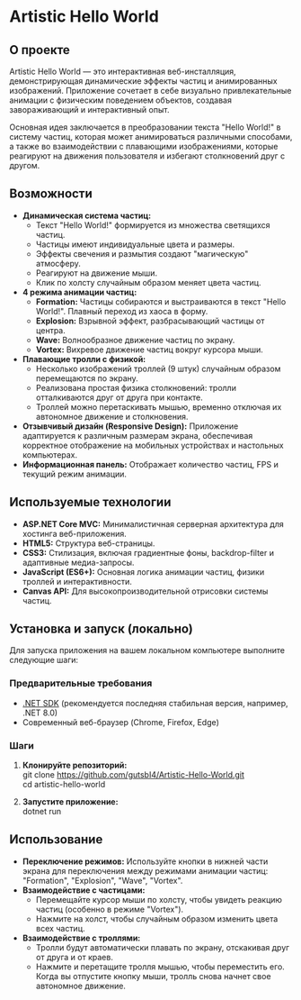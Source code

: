﻿# **Artistic Hello World**

## **О проекте**

Artistic Hello World — это интерактивная веб\-инсталляция, демонстрирующая динамические эффекты частиц и анимированных изображений. Приложение сочетает в себе визуально привлекательные анимации с физическим поведением объектов, создавая завораживающий и интерактивный опыт.

Основная идея заключается в преобразовании текста "Hello World\!" в систему частиц, которая может анимироваться различными способами, а также во взаимодействии с плавающими изображениями, которые реагируют на движения пользователя и избегают столкновений друг с другом.

## **Возможности**

* **Динамическая система частиц:**  
  * Текст "Hello World\!" формируется из множества светящихся частиц.  
  * Частицы имеют индивидуальные цвета и размеры.  
  * Эффекты свечения и размытия создают "магическую" атмосферу.  
  * Реагируют на движение мыши.  
  * Клик по холсту случайным образом меняет цвета частиц.  
* **4 режима анимации частиц:**  
  * **Formation:** Частицы собираются и выстраиваются в текст "Hello World\!". Плавный переход из хаоса в форму.  
  * **Explosion:** Взрывной эффект, разбрасывающий частицы от центра.  
  * **Wave:** Волнообразное движение частиц по экрану.  
  * **Vortex:** Вихревое движение частиц вокруг курсора мыши.  
* **Плавающие тролли с физикой:**  
  * Несколько изображений троллей (9 штук) случайным образом перемещаются по экрану.  
  * Реализована простая физика столкновений: тролли отталкиваются друг от друга при контакте.  
  * Троллей можно перетаскивать мышью, временно отключая их автономное движение и столкновения.  
* **Отзывчивый дизайн (Responsive Design):** Приложение адаптируется к различным размерам экрана, обеспечивая корректное отображение на мобильных устройствах и настольных компьютерах.  
* **Информационная панель:** Отображает количество частиц, FPS и текущий режим анимации.

## **Используемые технологии**

* **ASP.NET Core MVC:** Минималистичная серверная архитектура для хостинга веб\-приложения.  
* **HTML5:** Структура веб\-страницы.  
* **CSS3:** Стилизация, включая градиентные фоны, backdrop-filter и адаптивные медиа-запросы.  
* **JavaScript (ES6+):** Основная логика анимации частиц, физики троллей и интерактивности.  
* **Canvas API:** Для высокопроизводительной отрисовки системы частиц.

## **Установка и запуск (локально)**

Для запуска приложения на вашем локальном компьютере выполните следующие шаги:

### **Предварительные требования**

* [.NET SDK](https://dotnet.microsoft.com/download) (рекомендуется последняя стабильная версия, например, .NET 8.0)  
* Современный веб\-браузер (Chrome, Firefox, Edge)

### **Шаги**

1. **Клонируйте репозиторий:**  
   git clone https://github.com/gutsbI4/Artistic-Hello-World.git  
   cd artistic-hello-world

2. **Запустите приложение:**  
   dotnet run

## **Использование**

* **Переключение режимов:** Используйте кнопки в нижней части экрана для переключения между режимами анимации частиц: "Formation", "Explosion", "Wave", "Vortex".  
* **Взаимодействие с частицами:**  
  * Перемещайте курсор мыши по холсту, чтобы увидеть реакцию частиц (особенно в режиме "Vortex").  
  * Нажмите на холст, чтобы случайным образом изменить цвета всех частиц.  
* **Взаимодействие с троллями:**  
  * Тролли будут автоматически плавать по экрану, отскакивая друг от друга и от краев.  
  * Нажмите и перетащите тролля мышью, чтобы переместить его. Когда вы отпустите кнопку мыши, тролль снова начнет свое автономное движение.